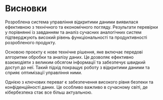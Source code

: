 # Висновки

Розроблена система управління відкритими даними виявилася ефективною з технічного та економічного погляду. Результати перевірки у порівнянні із завданням та аналіз сучасних аналогічних систем підтверджують високий рівень функціональності та продуктивності розробленого продукту.

Основою проєкту є нове технічне рішення, яке включає передові алгоритми обробки та аналізу даних. Це дозволяє ефективно взаємодіяти з великим обсягом інформації та забезпечує швидкий доступ до неї. Такий підхід покращує роботу з відкритими даними та сприяє оптимізації управління ними.

Однією з ключових переваг є забезпечення високого рівня безпеки та конфіденційності даних. Це особливо важливо в сучасному світі, де кібербезпека стає все більш актуальною.
